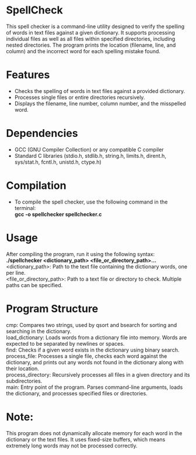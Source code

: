 # SpellCheck
This spell checker is a command-line utility designed to verify the spelling of words in text files against a given dictionary. It supports processing individual files as well as all files within specified directories, including nested directories. The program prints the location (filename, line, and column) and the incorrect word for each spelling mistake found.

# Features
- Checks the spelling of words in text files against a provided dictionary. <br>
- Processes single files or entire directories recursively.  <br>
- Displays the filename, line number, column number, and the misspelled word.  <br>

# Dependencies
- GCC (GNU Compiler Collection) or any compatible C compiler  <br>
- Standard C libraries (stdio.h, stdlib.h, string.h, limits.h, dirent.h, sys/stat.h, fcntl.h, unistd.h, ctype.h)  <br>

# Compilation
 - To compile the spell checker, use the following command in the terminal:  <br>
**gcc -o spellchecker spellchecker.c**

# Usage
After compiling the program, run it using the following syntax:  <br>
**./spellchecker <dictionary_path> <file_or_directory_path>...**  <br>
<dictionary_path>: Path to the text file containing the dictionary words, one per line.  <br>
<file_or_directory_path>: Path to a text file or directory to check. Multiple paths can be specified.  <br>

# Program Structure
cmp: Compares two strings, used by qsort and bsearch for sorting and searching in the dictionary.  <br>
load_dictionary: Loads words from a dictionary file into memory. Words are expected to be separated by newlines or spaces.  <br>
find: Checks if a given word exists in the dictionary using binary search.  <br>
process_file: Processes a single file, checks each word against the dictionary, and prints out any words not found in the dictionary along with their location.  <br>
process_directory: Recursively processes all files in a given directory and its subdirectories.  <br>
main: Entry point of the program. Parses command-line arguments, loads the dictionary, and processes specified files or directories.  <br>

# Note:
This program does not dynamically allocate memory for each word in the dictionary or the text files. It uses fixed-size buffers, which means extremely long words may not be processed correctly. 
